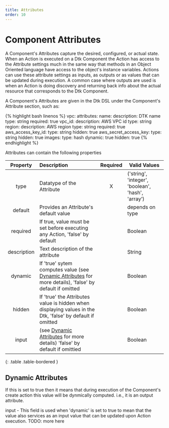 ```yaml
---
title: Attributes
order: 10
---
```


# Component Attributes

A Component's Attributes capture the desired, configured, or actual state. When an Action is executed on a Dtk Component the Action has access to the Attribute settings much in the same way that methods in an Object Oriented language have access to the object's instance variables. Actions can use these attribute settings as inputs, as outputs or as values that can be updated during execution. A common case where outputs are used is when an Action is doing discovery and returning back info about the actual resource that corresponds to the Dtk Component.

A Component's Attributes are given in the Dtk DSL under the Component's Attribute section, such as:

{% highlight bash linenos %}
 vpc:
    attributes:
      name:
        description: DTK name
        type: string
        required: true
      vpc_id:
        description: AWS VPC id
        type: string
      region:
        description: AWS region
        type: string
        required: true
      aws_access_key_id:
        type: string
        hidden: true
      aws_secret_access_key:
        type: string
        hidden: true
      images:
        type: hash
        dynamic: true
        hidden: true
{% endhighlight %}

Attributes can contain the following properties

| Property      | Description                                                                   | Required  | Valid Values |
|:-------------:|:------------------------------------------------------------------------------|:---------:| ------------ |
| type          | Datatype of the Attribute                                                     |     X     | ('string', 'integer', 'boolean', 'hash', 'array’) | 
| default       | Provides an Attribute's default value                                         |           | depends on type |
| required      | If true, value must be set before executing any Action, 'false' by default    |           | Boolean  |
| description   | Text description of the attribute                                             |           | String |
| dynamic       | If 'true' sytem computes value (see [Dynamic Attributes](#dynamic-attributes) for more details), 'false' by default if omitted |           | Boolean |
| hidden        | If 'true' the Attributes value is hidden when displaying values in the Dtk, 'false' by default if omitted |           | Boolean |
| input         | (see [Dynamic Attributes](#dynamic-attributes) for more details) 'false' by default if omittied      |           | Boolean |
{: .table .table-bordered }

## <a name="dynamic-attributes"></a>Dynamic Attributes

If this is set to true then it means that during execution of the Component's create action this value will be dynmically computed. i.e., it is an output attribute.

input - This field is used when 'dynamic' is set to true to mean that the value also services as an input value that can be updated upon Action execution.
TODO: more here
